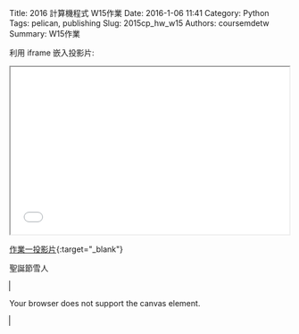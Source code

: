 Title: 2016 計算機程式 W15作業
Date: 2016-1-06 11:41
Category: Python
Tags: pelican, publishing
Slug: 2015cp_hw_w15
Authors: coursemdetw
Summary: W15作業

利用 iframe 嵌入投影片:

<iframe src="40423141_cp_w15_p.html" width="500" height="300"></iframe>

[作業一投影片](40423141_cp_w15_p.html){:target="_blank"}

<p>聖誕節雪人</p>
<!DOCTYPE html>
<html>
<body>

<canvas id="myCanvas" width="500" height="500" style="border:1px solid #000000;">

Your browser does not support the canvas element.
</canvas>
<script type="text/javascript">
var c=document.getElementById("myCanvas");
var ctx=c.getContext("2d");
ctx.fillStyle="#000000";
ctx.beginPath();
ctx.arc(100, 200, 500, 0, Math.PI * 2, true);
ctx.closePath();
ctx.fill();
</script>

<script type="text/javascript">
var c=document.getElementById("myCanvas");
var ctx=c.getContext("2d");
ctx.fillStyle="#D3D3D3";
ctx.beginPath();
ctx.arc(250, 400, 100, 0, Math.PI * 2, true);
ctx.arc(250, 265, 75, 0, Math.PI * 2, true);
ctx.closePath();
ctx.fill();
</script>

<script type="text/javascript">
var c=document.getElementById("myCanvas");
var ctx=c.getContext("2d");
ctx.fillStyle="#000000";
ctx.beginPath();
ctx.arc(283, 228, 10, 0, Math.PI * 2, true);
ctx.arc(215, 228, 10, 0, Math.PI * 2, true);
ctx.closePath();
ctx.fill();
</script>

<script type="text/javascript">
var c=document.getElementById("myCanvas");
var ctx=c.getContext("2d");
ctx.fillStyle="#DC143C";
ctx.beginPath();
ctx.arc(252, 278, 10, 0, Math.PI * 2, true);
ctx.closePath();
ctx.fill();
</script>

<script type="text/javascript">
var c=document.getElementById("myCanvas");
var ctx=c.getContext("2d");
ctx.fillStyle="#000000";
ctx.beginPath();
ctx.arc(252, 348, 10, 0, Math.PI * 2, true);
ctx.arc(252, 378, 10, 0, Math.PI * 2, true);
ctx.arc(252, 408, 10, 0, Math.PI * 2, true);
ctx.arc(252, 438, 10, 0, Math.PI * 2, true);
ctx.arc(252, 468, 10, 0, Math.PI * 2, true);
ctx.closePath();
ctx.fill();
</script>


<script type="text/javascript">
var c=document.getElementById("myCanvas");
var ctx=c.getContext("2d");
ctx.fillStyle="#FFFF00";
ctx.beginPath();
ctx.arc(50, 65, 81, 0, Math.PI * 2, true);
ctx.closePath();
ctx.fill();
</script>
